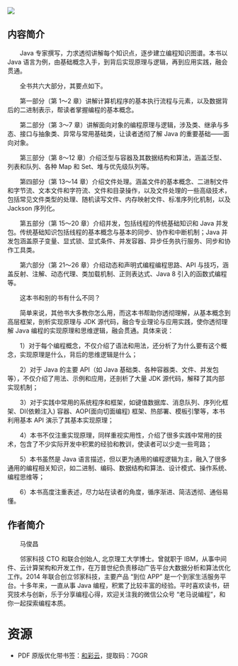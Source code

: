 ![](http://img3m9.ddimg.cn/7/26/25218079-1_u_3.jpg)

## 内容简介

　　Java 专家撰写，力求透彻讲解每个知识点，逐步建立编程知识图谱。本书以 Java 语言为例，由基础概念入手，到背后实现原理与逻辑，再到应用实践，融会贯通。

　　全书共六大部分，其要点如下。

　　第一部分（第 1～2 章）讲解计算机程序的基本执行流程与元素，以及数据背后的二进制表示，帮读者掌握编程的基本概念。

　　第二部分（第 3～7 章）讲解面向对象的编程原理与逻辑，涉及类、继承与多态、接口与抽象类、异常与常用基础类，让读者透彻了解 Java 的重要基础——面向对象。

　　第三部分（第 8～12 章）介绍泛型与容器及其数据结构和算法，涵盖泛型、列表和队列、各种 Map 和 Set、堆与优先级队列等。

　　第四部分（第 13～14 章）介绍文件处理。涵盖文件的基本概念、二进制文件和字节流、文本文件和字符流、文件和目录操作，以及文件处理的一些高级技术，包括常见文件类型的处理、随机读写文件、内存映射文件、标准序列化机制，以及 Jackson 序列化。

　　第五部分（第 15～20 章）介绍并发，包括线程的传统基础知识和 Java 并发包。传统基础知识包括线程的基本概念与基本的同步、协作和中断机制；Java 并发包涵盖原子变量、显式锁、显式条件、并发容器、异步任务执行服务、同步和协作工具类。

　　第六部分（第 21～26 章）介绍动态和声明式编程编程思路、API 与技巧，涵盖反射、注解、动态代理、类加载机制、正则表达式、Java 8 引入的函数式编程等。

　　这本书和别的书有什么不同？

　　简单来说，其他书大多教你怎么用，而这本书帮助你透彻理解，从基本概念到高层框架，剖析实现原理与 JDK 源代码，融合专业理论与应用实践，使你透彻理解 Java 编程的实现原理和思维逻辑，融会贯通。具体来说：

　　1）对于每个编程概念，不仅介绍了语法和用法，还分析了为什么要有这个概念，实现原理是什么，背后的思维逻辑是什么；

　　2）对于 Java 的主要 API（如 Java 基础类、各种容器类、文件、并发包等），不仅介绍了用法、示例和应用，还剖析了大量 JDK 源代码，解释了其内部实现机制；

　　3）对于实践中常用的系统程序和框架，如键值数据库、消息队列、序列化框架、DI(依赖注入) 容器、AOP(面向切面编程) 框架、热部署、模板引擎等，本书利用基本 API 演示了其基本实现原理；

　　4）本书不仅注重实现原理，同样重视实用性，介绍了很多实践中常用的技术，包含了不少实际开发中积累的经验和教训，使读者可以少走一些弯路；

　　5）本书虽然是 Java 语言描述，但以更为通用的编程逻辑为主，融入了很多通用的编程相关知识，如二进制、编码、数据结构和算法、设计模式、操作系统、编程思维等；

　　6）本书高度注重表述，尽力站在读者的角度，循序渐进、简洁透彻、通俗易懂。

## 作者简介

　　马俊昌

　　邻家科技 CTO 和联合创始人, 北京理工大学博士。曾就职于 IBM，从事中间件、云计算架构和开发工作，在万普世纪负责移动广告平台大数据分析和算法优化工作。2014 年联合创立邻家科技，主要产品 “到位 APP” 是一个到家生活服务平台。十多年来，一直从事 Java 编程，积累了比较丰富的经验。平时喜欢读书，研究技术与创新，乐于分享编程心得，欢迎关注我的微信公众号 “老马说编程”，和你一起探索编程本质。

# 资源

* PDF 原版优化带书签：[和彩云](https://caiyun.139.com/m/i?0n5Cg7dLWFwFu)，提取码：7GGR
